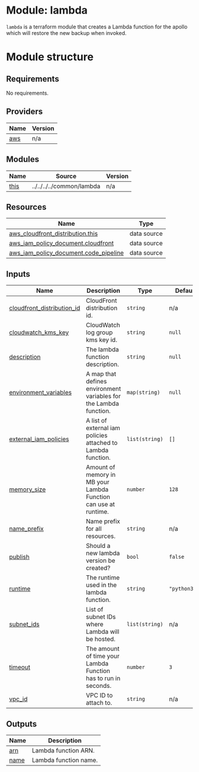 # Module: lambda

`lambda` is a terraform module that creates a Lambda function for the apollo which will restore the new backup when invoked.

# Module structure

<!-- BEGINNING OF PRE-COMMIT-TERRAFORM DOCS HOOK -->
## Requirements

No requirements.

## Providers

| Name | Version |
|------|---------|
| <a name="provider_aws"></a> [aws](#provider\_aws) | n/a |

## Modules

| Name | Source | Version |
|------|--------|---------|
| <a name="module_this"></a> [this](#module\_this) | ../../../../common/lambda | n/a |

## Resources

| Name | Type |
|------|------|
| [aws_cloudfront_distribution.this](https://registry.terraform.io/providers/hashicorp/aws/latest/docs/data-sources/cloudfront_distribution) | data source |
| [aws_iam_policy_document.cloudfront](https://registry.terraform.io/providers/hashicorp/aws/latest/docs/data-sources/iam_policy_document) | data source |
| [aws_iam_policy_document.code_pipeline](https://registry.terraform.io/providers/hashicorp/aws/latest/docs/data-sources/iam_policy_document) | data source |

## Inputs

| Name | Description | Type | Default | Required |
|------|-------------|------|---------|:--------:|
| <a name="input_cloudfront_distribution_id"></a> [cloudfront\_distribution\_id](#input\_cloudfront\_distribution\_id) | CloudFront distribution id. | `string` | n/a | yes |
| <a name="input_cloudwatch_kms_key"></a> [cloudwatch\_kms\_key](#input\_cloudwatch\_kms\_key) | CloudWatch log group kms key id. | `string` | `null` | no |
| <a name="input_description"></a> [description](#input\_description) | The lambda function description. | `string` | `null` | no |
| <a name="input_environment_variables"></a> [environment\_variables](#input\_environment\_variables) | A map that defines environment variables for the Lambda function. | `map(string)` | `null` | no |
| <a name="input_external_iam_policies"></a> [external\_iam\_policies](#input\_external\_iam\_policies) | A list of external iam policies attached to Lambda function. | `list(string)` | `[]` | no |
| <a name="input_memory_size"></a> [memory\_size](#input\_memory\_size) | Amount of memory in MB your Lambda Function can use at runtime. | `number` | `128` | no |
| <a name="input_name_prefix"></a> [name\_prefix](#input\_name\_prefix) | Name prefix for all resources. | `string` | n/a | yes |
| <a name="input_publish"></a> [publish](#input\_publish) | Should a new lambda version be created? | `bool` | `false` | no |
| <a name="input_runtime"></a> [runtime](#input\_runtime) | The runtime used in the lambda function. | `string` | `"python3.8"` | no |
| <a name="input_subnet_ids"></a> [subnet\_ids](#input\_subnet\_ids) | List of subnet IDs where Lambda will be hosted. | `list(string)` | n/a | yes |
| <a name="input_timeout"></a> [timeout](#input\_timeout) | The amount of time your Lambda Function has to run in seconds. | `number` | `3` | no |
| <a name="input_vpc_id"></a> [vpc\_id](#input\_vpc\_id) | VPC ID to attach to. | `string` | n/a | yes |

## Outputs

| Name | Description |
|------|-------------|
| <a name="output_arn"></a> [arn](#output\_arn) | Lambda function ARN. |
| <a name="output_name"></a> [name](#output\_name) | Lambda function name. |
<!-- END OF PRE-COMMIT-TERRAFORM DOCS HOOK -->
